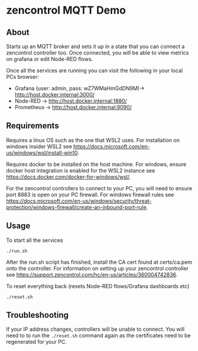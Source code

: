 zencontrol MQTT Demo
=================================================


About
-----

Starts up an MQTT broker and sets it up in a state that you can connect a zencontrol controller too. Once connected, you will be able to view metrics on grafana or edit Node-RED flows.

Once all the services are running you can visit the following in your local PCs browser:
* Grafana (user: admin, pass: wZ7WMaHmGdDN9M)-> http://host.docker.internal:3000/
* Node-RED -> http://host.docker.internal:1880/
* Prometheus -> http://host.docker.internal:9090/

Requirements
-----

Requires a linux OS such as the one that WSL2 uses. For installation on windows insider WSL2 see https://docs.microsoft.com/en-us/windows/wsl/install-win10.

Requires docker to be installed on the host machine. For windows, ensure docker host integration is enabled for the WSL2 instance see https://docs.docker.com/docker-for-windows/wsl/.

For the zencontrol controllers to connect to your PC, you will need to ensure port 8883 is open on your PC firewall. For windows firewall rules see https://docs.microsoft.com/en-us/windows/security/threat-protection/windows-firewall/create-an-inbound-port-rule.

Usage
-----

To start all the services
```
./run.sh
```
After the run.sh script has finished, install the CA cert found at certs/ca.pem onto the controller. For information on setting up your zencontrol controller see https://support.zencontrol.com/hc/en-us/articles/360004742836.

To reset everything back (resets Node-RED flows/Grafana dashboards etc)
```
./reset.sh
```

Troubleshooting
-----

If your IP address changes, controllers will be unable to connect. You will need to to run the `./reset.sh` command again as the certificates need to be regenerated for your PC.
